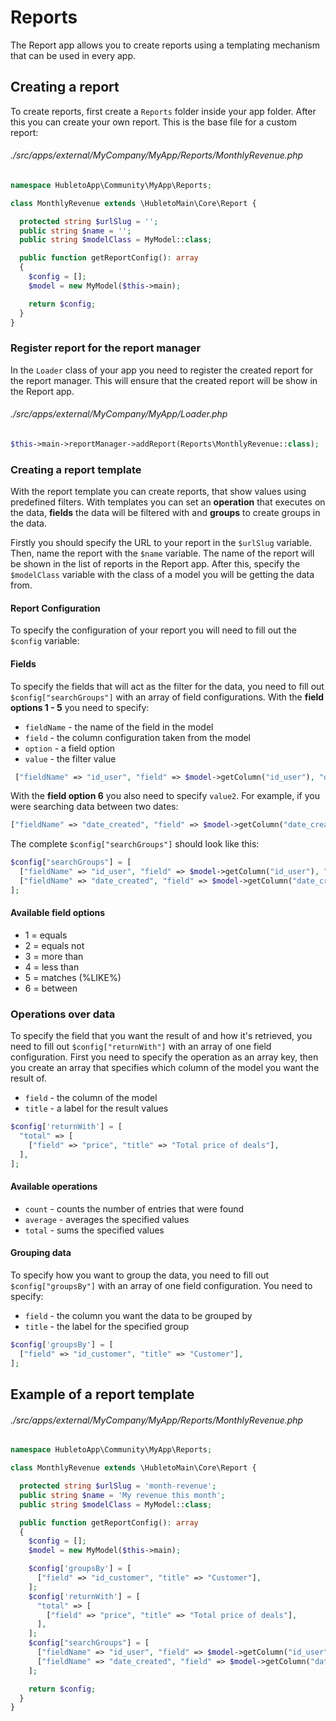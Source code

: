 # Reports

The Report app allows you to create reports using a templating mechanism that can be used in every app.

## Creating a report

To create reports, first create a `Reports` folder inside your app folder. After this you can create your own report.
This is the base file for a custom report:

###### ./src/apps/external/MyCompany/MyApp/Reports/MonthlyRevenue.php

```php
namespace HubletoApp\Community\MyApp\Reports;

class MonthlyRevenue extends \HubletoMain\Core\Report {

  protected string $urlSlug = '';
  public string $name = '';
  public string $modelClass = MyModel::class;

  public function getReportConfig(): array
  {
    $config = [];
    $model = new MyModel($this->main);

    return $config;
  }
}
```

### Register report for the report manager

In the `Loader` class of your app you need to register the created report for the report manager. This will ensure that the created report will be show in the Report app.

###### ./src/apps/external/MyCompany/MyApp/Loader.php

```php
$this->main->reportManager->addReport(Reports\MonthlyRevenue::class);
```

### Creating a report template

With the report template you can create reports, that show values using predefined filters. With templates you can set an **operation** that executes on the data, **fields** the data will be filtered with and **groups** to create groups in the data.

Firstly you should specify the URL to your report in the `$urlSlug` variable. Then, name the report with the `$name` variable. The name of the report will be shown in the list of reports in the Report app. After this, specify the `$modelClass` variable with the class of a model you will be getting the data from.

#### Report Configuration

To specify the configuration of your report you will need to fill out the `$config` variable:

#### Fields

To specify the fields that will act as the filter for the data, you need to fill out `$config["searchGroups"]` with an array of field configurations. With the **field options 1 - 5** you need to specify:

- `fieldName` - the name of the field in the model
- `field` - the column configuration taken from the model
- `option` - a field option
- `value` - the filter value

```php
 ["fieldName" => "id_user", "field" => $model->getColumn("id_user"), "option" => 1,  "value" => $this->main->auth->getUser()["id"]],
```

With the **field option 6** you also need to specify `value2`. For example, if you were searching data between two dates:

```php
["fieldName" => "date_created", "field" => $model->getColumn("date_created"), "option" => 6,  "value" => date("Y-m-01"), "value2" => date('Y-m-t')],
```

The complete `$config["searchGroups"]` should look like this:

```php
$config["searchGroups"] = [
  ["fieldName" => "id_user", "field" => $model->getColumn("id_user"), "option" => 1,  "value" => $this->main->auth->getUser()["id"],],
  ["fieldName" => "date_created", "field" => $model->getColumn("date_created"), "option" => 6,  "value" => date("Y-m-01"), "value2" => date('Y-m-t')],
];
```

#### Available field options

- 1 = equals
- 2 = equals not
- 3 = more than
- 4 = less than
- 5 = matches (%LIKE%)
- 6 = between

### Operations over data

To specify the field that you want the result of and how it's retrieved, you need to fill out `$config["returnWith"]` with an array of one field configuration. First you need to specify the operation as an array key, then you create an array that specifies which column of the model you want the result of.

- `field` - the column of the model
- `title` - a label for the result values

```php
$config['returnWith'] = [
  "total" => [
    ["field" => "price", "title" => "Total price of deals"],
  ],
];
```

#### Available operations

- `count` - counts the number of entries that were found
- `average` - averages the specified values
- `total` - sums the specified values

#### Grouping data

To specify how you want to group the data, you need to fill out `$config["groupsBy"]` with an array of one field configuration. You need to specify:

- `field` - the column you want the data to be grouped by
- `title` - the label for the specified group

```php
$config['groupsBy'] = [
  ["field" => "id_customer", "title" => "Customer"],
];
```

## Example of a report template

###### ./src/apps/external/MyCompany/MyApp/Reports/MonthlyRevenue.php

```php
namespace HubletoApp\Community\MyApp\Reports;

class MonthlyRevenue extends \HubletoMain\Core\Report {

  protected string $urlSlug = 'month-revenue';
  public string $name = 'My revenue this month';
  public string $modelClass = MyModel::class;

  public function getReportConfig(): array
  {
    $config = [];
    $model = new MyModel($this->main);

    $config['groupsBy'] = [
      ["field" => "id_customer", "title" => "Customer"],
    ];
    $config['returnWith'] = [
      "total" => [
        ["field" => "price", "title" => "Total price of deals"],
      ],
    ];
    $config["searchGroups"] = [
      ["fieldName" => "id_user", "field" => $model->getColumn("id_user"), "option" => 1,  "value" => $this->main->auth->getUser()["id"]],
      ["fieldName" => "date_created", "field" => $model->getColumn("date_created"), "option" => 6,  "value" => date("Y-m-01"), "value2" => date('Y-m-t')],
    ];

    return $config;
  }
}
```
